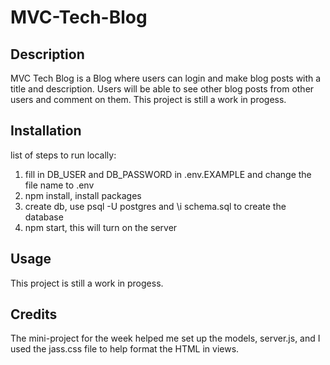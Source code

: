 # MVC-Tech-Blog

## Description

MVC Tech Blog is a Blog where users can login and make blog posts with a title and description. Users will be able to see other blog posts from other users and comment on them. This project is still a work in progess.

## Installation

list of steps to run locally:

1. fill in DB_USER and DB_PASSWORD in .env.EXAMPLE and change the file name to .env
2. npm install, install packages
3. create db, use psql -U postgres and \i schema.sql to create the database
4. npm start, this will turn on the server

## Usage

This project is still a work in progess.

## Credits

The mini-project for the week helped me set up the models, server.js, and I used the jass.css file to help format the HTML in views.
